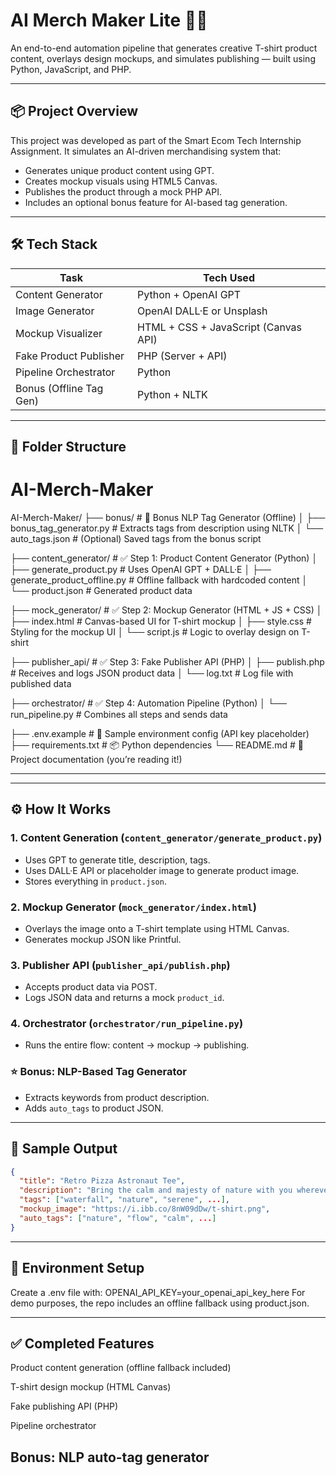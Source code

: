 # AI Merch Maker Lite 🎨👕

An end-to-end automation pipeline that generates creative T-shirt product content, overlays design mockups, and simulates publishing — built using Python, JavaScript, and PHP.

---

## 📦 Project Overview

This project was developed as part of the Smart Ecom Tech Internship Assignment. It simulates an AI-driven merchandising system that:

- Generates unique product content using GPT.
- Creates mockup visuals using HTML5 Canvas.
- Publishes the product through a mock PHP API.
- Includes an optional bonus feature for AI-based tag generation.

---

## 🛠️ Tech Stack

| Task                       | Tech Used           |
|----------------------------|---------------------|
| Content Generator          | Python + OpenAI GPT |
| Image Generator            | OpenAI DALL·E or Unsplash |
| Mockup Visualizer          | HTML + CSS + JavaScript (Canvas API) |
| Fake Product Publisher     | PHP (Server + API)  |
| Pipeline Orchestrator      | Python              |
| Bonus (Offline Tag Gen)    | Python + NLTK       |

---

## 📂 Folder Structure

# AI-Merch-Maker

AI-Merch-Maker/
├── bonus/                         # 🔹 Bonus NLP Tag Generator (Offline)
│   ├── bonus_tag_generator.py    # Extracts tags from description using NLTK
│   └── auto_tags.json            # (Optional) Saved tags from the bonus script

├── content_generator/            # ✅ Step 1: Product Content Generator (Python)
│   ├── generate_product.py       # Uses OpenAI GPT + DALL·E
│   ├── generate_product_offline.py # Offline fallback with hardcoded content
│   └── product.json              # Generated product data

├── mock_generator/               # ✅ Step 2: Mockup Generator (HTML + JS + CSS)
│   ├── index.html                # Canvas-based UI for T-shirt mockup
│   ├── style.css                 # Styling for the mockup UI
│   └── script.js                 # Logic to overlay design on T-shirt

├── publisher_api/                # ✅ Step 3: Fake Publisher API (PHP)
│   ├── publish.php               # Receives and logs JSON product data
│   └── log.txt                   # Log file with published data

├── orchestrator/                 # ✅ Step 4: Automation Pipeline (Python)
│   └── run_pipeline.py           # Combines all steps and sends data

├── .env.example                  # 🔐 Sample environment config (API key placeholder)
├── requirements.txt              # 📦 Python dependencies
└── README.md                     # 📘 Project documentation (you’re reading it!)

---
---

## ⚙️ How It Works

### 1. Content Generation (`content_generator/generate_product.py`)
- Uses GPT to generate title, description, tags.
- Uses DALL·E API or placeholder image to generate product image.
- Stores everything in `product.json`.

### 2. Mockup Generator (`mock_generator/index.html`)
- Overlays the image onto a T-shirt template using HTML Canvas.
- Generates mockup JSON like Printful.

### 3. Publisher API (`publisher_api/publish.php`)
- Accepts product data via POST.
- Logs JSON data and returns a mock `product_id`.

### 4. Orchestrator (`orchestrator/run_pipeline.py`)
- Runs the entire flow: content → mockup → publishing.

### ⭐ Bonus: NLP-Based Tag Generator
- Extracts keywords from product description.
- Adds `auto_tags` to product JSON.

---

## 📸 Sample Output

```json
{
  "title": "Retro Pizza Astronaut Tee",
  "description": "Bring the calm and majesty of nature with you wherever you go...",
  "tags": ["waterfall", "nature", "serene", ...],
  "mockup_image": "https://i.ibb.co/8nW09dDw/t-shirt.png",
  "auto_tags": ["nature", "flow", "calm", ...]
}
```
---
## 🔐 Environment Setup
Create a .env file with:
OPENAI_API_KEY=your_openai_api_key_here
For demo purposes, the repo includes an offline fallback using product.json.

---
## ✅ Completed Features
 Product content generation (offline fallback included)

 T-shirt design mockup (HTML Canvas)

 Fake publishing API (PHP)

 Pipeline orchestrator

 Bonus: NLP auto-tag generator
---



